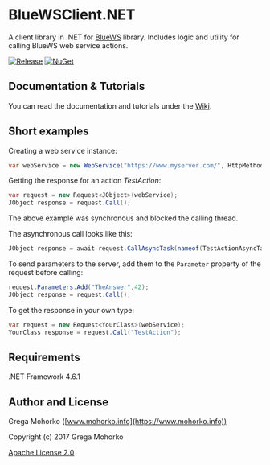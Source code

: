 # BlueWSClient.NET
A client library in .NET for [BlueWS](https://github.com/GregaMohorko/BlueWS) library. Includes logic and utility for calling BlueWS web service actions.

[![Release](https://img.shields.io/github/release/GregaMohorko/BlueWSClient.NET.svg?style=flat-square)](https://github.com/GregaMohorko/BlueWSClient.NET/releases/latest)
[![NuGet](https://img.shields.io/nuget/v/BlueWS.svg?style=flat-square)](https://www.nuget.org/packages/BlueWS)

## Documentation & Tutorials
You can read the documentation and tutorials under the [Wiki](https://github.com/GregaMohorko/BlueWSClient.NET/wiki).

## Short examples
Creating a web service instance:
```C#
var webService = new WebService("https://www.myserver.com/", HttpMethod.Get);
```

Getting the response for an action *TestAction*:
```C#
var request = new Request<JObject>(webService);
JObject response = request.Call();
```

The above example was synchronous and blocked the calling thread.

The asynchronous call looks like this:
```C#
JObject response = await request.CallAsyncTask(nameof(TestActionAsyncTask));
```

To send parameters to the server, add them to the ```Parameter``` property of the request before calling:
```C#
request.Parameters.Add("TheAnswer",42);
JObject response = request.Call();
```

To get the response in your own type:
```C#
var request = new Request<YourClass>(webService);
YourClass response = request.Call("TestAction");
```

## Requirements
.NET Framework 4.6.1

## Author and License

Grega Mohorko ([www.mohorko.info](https://www.mohorko.info))

Copyright (c) 2017 Grega Mohorko

[Apache License 2.0](./LICENSE)
